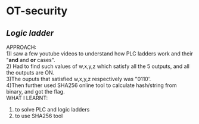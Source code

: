 # **OT-security**
## *Logic ladder*
APPROACH: <br/>
1)I saw a few youtube videos to understand how PLC ladders work and their "**and** and **or** cases". <br/>
2) Had to find such values of w,x,y,z which satisfy all the 5 outputs, and all the outputs are ON.  <br/>
3)The ouputs that satisfied w,x,y,z respectively was "0110'.  <br/>
4)Then further used SHA256 online tool to calculate hash/string from binary, and got the flag.  <br/>
WHAT I LEARNT:  <br/>
1) to solve PLC and logic ladders  <br/>
2) to use SHA256 tool
